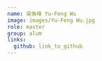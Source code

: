 ```yaml
---
name: 吳侑峰 Yu-Feng Wu 
image: images/Yu-Feng Wu.jpg 
role: master
group: alum
links:
  github: link_to_github 
---
```

